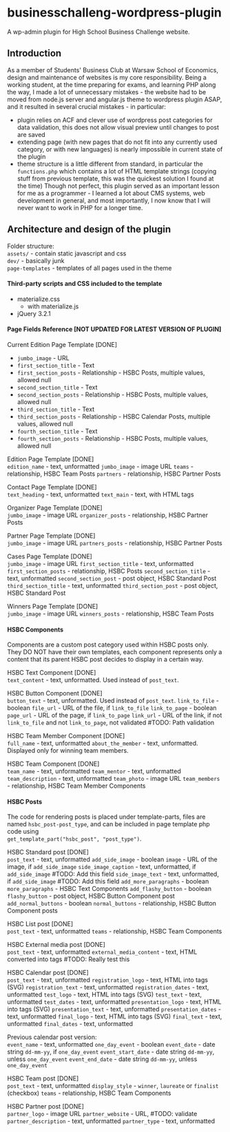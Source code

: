 # businesschalleng-wordpress-plugin
A wp-admin plugin for High School Business Challenge website.  

## Introduction
As a member of Students' Business Club at Warsaw School of Economics, design and maintenance of websites is my core responsibility. 
Being a working student, at the time preparing for exams, and learning PHP along the way, I made a lot of unnecessary mistakes - the website had to be moved from node.js server and angular.js theme to 
wordpress plugin ASAP, and it resulted in several crucial mistakes - in particular:  
- plugin relies on ACF and clever use of wordpress post categories for data validation, this does not allow visual preview until changes to post are saved
- extending page (with new pages that do not fit into any currently used category, or with new languages) is nearly impossible in current state of the plugin  
- theme structure is a little different from standard, in particular the `functions.php` which contains a lot of HTML template strings (copying stuff from previous template, this was the quickest solution I found at the time)
Though not perfect, this plugin served as an important lesson for me as a programmer - I learned a lot about CMS systems, web development in general, 
and most importantly, I now know that I will never want to work in PHP for a longer time.  


## Architecture and design of the plugin
Folder structure:  
`assets/` - contain static javascript and css  
`dev/` - basically junk  
`page-templates` - templates of all pages used in the theme  


#### Third-party scripts and CSS included to the template
  - materialize.css  
    - with materialize.js  
  - jQuery 3.2.1  


#### Page Fields Reference [NOT UPDATED FOR LATEST VERSION OF PLUGIN]

Current Edition Page Template [DONE]

- `jumbo_image` - URL
- `first_section_title` - Text
- `first_section_posts` - Relationship - HSBC Posts, multiple values, allowed null
- `second_section_title` - Text
- `second_section_posts` - Relationship - HSBC Posts, multiple values, allowed null
- `third_section_title` - Text
- `third_section_posts` - Relationship - HSBC Calendar Posts, multiple values, allowed null
- `fourth_section_title` - Text
- `fourth_section_posts` - Relationship - HSBC Posts, multiple values, allowed null

Edition Page Template [DONE]  
`edition_name` - text, unformatted
`jumbo_image` - image URL
`teams` - relationship, HSBC Team Posts
`partners` - relationship, HSBC Partner Posts

Contact Page Template [DONE]  
`text_heading` - text, unformatted
`text_main` - text, with HTML tags

Organizer Page Template [DONE]  
`jumbo_image` - image URL
`organizer_posts` - relationship, HSBC Partner Posts

Partner Page Template [DONE]  
`jumbo_image` - image URL
`partners_posts` - relationship, HSBC Partner Posts

Cases Page Template [DONE]  
`jumbo_image` - image URL
`first_section_title`  - text, unformatted
`first_section_posts` - relationship, HSBC Posts
`second_section_title` - text, unformatted
`second_section_post` - post object, HSBC Standard Post
`third_section_title` - text, unformatted
`third_section_post` - post object, HSBC Standard Post

Winners Page Template [DONE]  
`jumbo_image` - image URL
`winners_posts` - relationship, HSBC Team Posts


#### HSBC Components  

Components are a custom post category used within HSBC posts only.  
They DO NOT have their own templates, each component represents only a content that its parent HSBC post decides to display in a certain way.  

HSBC Text Component [DONE]  
`text_content` - text, unformatted. Used instead of `post_text`.

HSBC Button Component [DONE]  
`button_text` - text, unformatted. Used instead of `post_text`.
`link_to_file` - boolean
`file_url` - URL of the file, if `link_to_file`
`link_to_page` - boolean
`page_url` - URL of the page, if `link_to_page`
`link_url` - URL of the link, if not `link_to_file` and not `link_to_page`, not validated #TODO: Path validation

HSBC Team Member Component [DONE]  
`full_name` - text, unformatted
`about_the_member` - text, unformatted. Displayed only for winning team members.

HSBC Team Component [DONE]  
`team_name` - text, unformatted
`team_mentor` - text, unformatted
`team_description` - text, unformatted
`team_photo` - image URL
`team_members` - relationship, HSBC Team Member Components


#### HSBC Posts  

The code for rendering posts is placed under template-parts, files are named `hsbc_post-post_type`, and can be included in page template php code using  
`get_template_part("hsbc_post", "post_type")`.  


HSBC Standard post [DONE]  
`post_text` - text, unformatted
`add_side_image` - boolean
`image` - URL of the image, if `add_side_image`
`side_image_caption` - text, unformatted, if `add_side_image` #TODO: Add this field
`side_image_text` - text, unformatted, if `add_side_image` #TODO: Add this field
`add_more_paragraphs` - boolean
`more_paragraphs` - HSBC Text Components
`add_flashy_button` - boolean
`flashy_button` - post object, HSBC Button Component post
`add_normal_buttons` - boolean
`normal_buttons` - relationship, HSBC Button Component posts

HSBC List post [DONE]  
`post_text` - text, unformatted
`teams` - relationship, HSBC Team Components

HSBC External media post [DONE]  
`post_text` - text, unformatted
`external_media_content` - text, HTML converted into tags #TODO: Really test this

HSBC Calendar post [DONE]  
`post_text` - text, unformatted
`registration_logo` - text, HTML into tags  (SVG)
`registration_text` - text, unformatted
`registration_dates` - text, unformatted
`test_logo` - text, HTML into tags (SVG)
`test_text` - text, unformatted
`test_dates` - text, unformatted
`presentation_logo` - text, HTML into tags (SVG)
`presentation_text` - text, unformatted
`presentation_dates` - text, unformatted
`final_logo` - text, HTML into tags (SVG)
`final_text` - text, unformatted
`final_dates` - text, unformatted

Previous calendar post version:  
`event_name` - text, unformatted
`one_day_event` - boolean
`event_date` - date string `dd-mm-yy`, if `one_day_event`
`event_start_date` - date string `dd-mm-yy`, unless `one_day_event`
`event_end_date` - date string `dd-mm-yy`, unless `one_day_event`

HSBC Team post [DONE]  
`post_text` - text, unformatted
`display_style` - `winner`, `laureate` or `finalist` (checkbox)
`teams` - relationship, HSBC Team Components

HSBC Partner post [DONE]  
`partner_logo` - image URL
`partner_website` - URL, #TODO: validate
`partner_description` - text, unformatted
`partner_type` - text, unformatted
